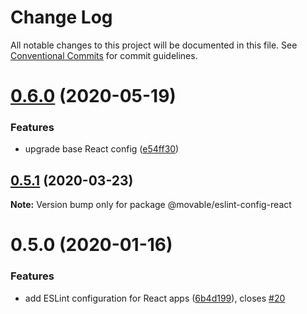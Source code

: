 # Change Log

All notable changes to this project will be documented in this file.
See [Conventional Commits](https://conventionalcommits.org) for commit guidelines.

# [0.6.0](https://github.com/movableink/lint-config/compare/@movable/eslint-config-react@0.5.1...@movable/eslint-config-react@0.6.0) (2020-05-19)

### Features

- upgrade base React config ([e54ff30](https://github.com/movableink/lint-config/commit/e54ff3077a581652a9c44c8dddd74430c6ef35af))

## [0.5.1](https://github.com/movableink/lint-config/compare/@movable/eslint-config-react@0.5.0...@movable/eslint-config-react@0.5.1) (2020-03-23)

**Note:** Version bump only for package @movable/eslint-config-react

# 0.5.0 (2020-01-16)

### Features

- add ESLint configuration for React apps ([6b4d199](https://github.com/movableink/lint-config/commit/6b4d199a9b9f9f4347bd2207bef21061d9a20277)), closes [#20](https://github.com/movableink/lint-config/issues/20)
